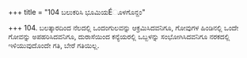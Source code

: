 +++
title = "104 ಬಲುಕರಿಸಿ ಭೂಮಿಯÉೂಳಗೊನ್ದಂ"

+++
104. ಬಲತ್ಕಾರದಿಂದ ನೆಲದಲ್ಲಿ ಒಂದಂಗುಲವನ್ನು ಆಕ್ರಮಿಸಿದವನಿಗೂ, ಗೋವುಗಳ ಹಿಂಡಿನಲ್ಲಿ ಒಂದೇ ಗೋವನ್ನು ಅಪಹರಿಸಿದವನಿಗೂ, ದುರಾಸೆಯಿಂದ ಕನ್ಯೆಯರಲ್ಲಿ ಒಬ್ಬಳನ್ನು ಸಂಭೋಗಿಸಿದವನಿಗೂ ನರಕದಲ್ಲಿ ಇಳಿಯುವುದೊಂದೇ ಗತಿ, ಬೇರೆ ಗತಿಯಿಲ್ಲ.